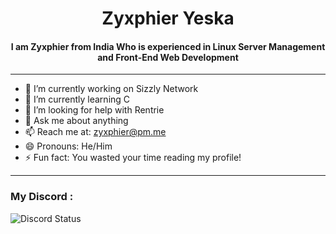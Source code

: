 <h1 align="center">Zyxphier Yeska</h1>
<h4 align="center">I am Zyxphier from India Who is experienced in Linux Server Management and Front-End Web Development</h4>

---
- 🔭 I’m currently working on Sizzly Network
- 🌱 I’m currently learning C
- 🤔 I’m looking for help with Rentrie
- 💬 Ask me about anything
- 📫 Reach me at: zyxphier@pm.me
- 😄 Pronouns: He/Him
- ⚡ Fun fact: You wasted your time reading my profile!

---
### My Discord :
<img src="https://discord.c99.nl/widget/theme-4/977232016829448242.png" alt="Discord Status">
